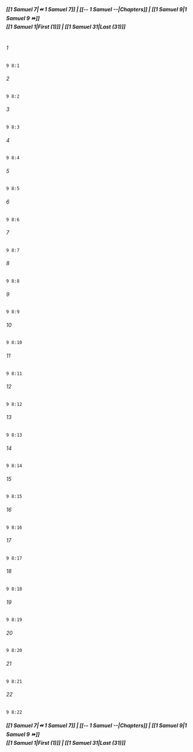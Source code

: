 
##### **[[1 Samuel 7|⏪ 1 Samuel 7]] | [[-- 1 Samuel --|Chapters]] | [[1 Samuel 9|1 Samuel 9 ⏩]]**<br>**[[1 Samuel 1|First (1)]] | [[1 Samuel 31|Last (31)]]**<br><br>

###### 1
``` verse
9 8:1
```
###### 2
``` verse
9 8:2
```
###### 3
``` verse
9 8:3
```
###### 4
``` verse
9 8:4
```
###### 5
``` verse
9 8:5
```
###### 6
``` verse
9 8:6
```
###### 7
``` verse
9 8:7
```
###### 8
``` verse
9 8:8
```
###### 9
``` verse
9 8:9
```
###### 10
``` verse
9 8:10
```
###### 11
``` verse
9 8:11
```
###### 12
``` verse
9 8:12
```
###### 13
``` verse
9 8:13
```
###### 14
``` verse
9 8:14
```
###### 15
``` verse
9 8:15
```
###### 16
``` verse
9 8:16
```
###### 17
``` verse
9 8:17
```
###### 18
``` verse
9 8:18
```
###### 19
``` verse
9 8:19
```
###### 20
``` verse
9 8:20
```
###### 21
``` verse
9 8:21
```
###### 22
``` verse
9 8:22
```

##### **[[1 Samuel 7|⏪ 1 Samuel 7]] | [[-- 1 Samuel --|Chapters]] | [[1 Samuel 9|1 Samuel 9 ⏩]]**<br>**[[1 Samuel 1|First (1)]] | [[1 Samuel 31|Last (31)]]**

